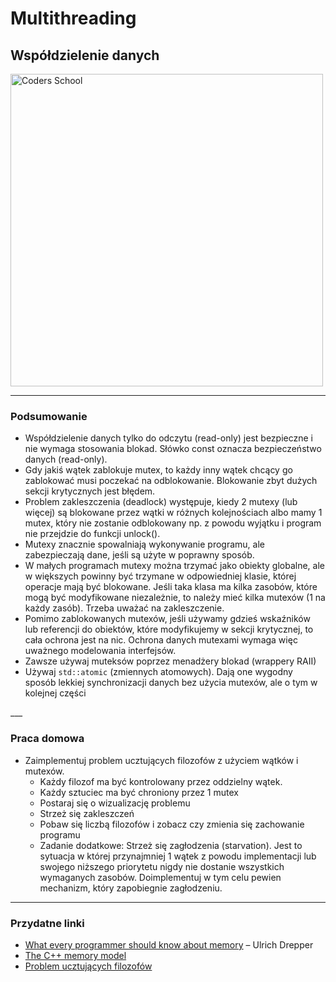 <!-- .slide: data-background="#111111" -->

# Multithreading

## Współdzielenie danych

<a href="https://coders.school">
    <img width="500" data-src="../coders_school_logo.png" alt="Coders School" class="plain">
</a>

___

### Podsumowanie

<div>

* <!-- .element: class="fragment fade-in" --> Współdzielenie danych tylko do odczytu (read-only) jest bezpieczne i nie wymaga stosowania blokad. Słówko const oznacza bezpieczeństwo danych (read-only).
* <!-- .element: class="fragment fade-in" --> Gdy jakiś wątek zablokuje mutex, to każdy inny wątek chcący go zablokować musi poczekać na odblokowanie. Blokowanie zbyt dużych sekcji krytycznych jest błędem.
* <!-- .element: class="fragment fade-in" --> Problem zakleszczenia (deadlock) występuje, kiedy 2 mutexy (lub więcej) są blokowane przez wątki w różnych kolejnościach albo mamy 1 mutex, który nie zostanie odblokowany np. z powodu wyjątku i program nie przejdzie do funkcji unlock().
* <!-- .element: class="fragment fade-in" --> Mutexy znacznie spowalniają wykonywanie programu, ale zabezpieczają dane, jeśli są użyte w poprawny sposób.
* <!-- .element: class="fragment fade-in" --> W małych programach mutexy można trzymać jako obiekty globalne, ale w większych powinny być trzymane w odpowiedniej klasie, której operacje mają być blokowane. Jeśli taka klasa ma kilka zasobów, które mogą być modyfikowane niezależnie, to należy mieć kilka mutexów (1 na każdy zasób). Trzeba uważać na zakleszczenie.
* <!-- .element: class="fragment fade-in" --> Pomimo zablokowanych mutexów, jeśli używamy gdzieś wskaźników lub referencji do obiektów, które modyfikujemy w sekcji krytycznej, to cała ochrona jest na nic. Ochrona danych mutexami wymaga więc uważnego modelowania interfejsów.
* <!-- .element: class="fragment fade-in" --> Zawsze używaj muteksów poprzez menadżery blokad (wrappery RAII)
* <!-- .element: class="fragment fade-in" --> Używaj <code>std::atomic<T></code> (zmiennych atomowych). Dają one wygodny sposób lekkiej synchronizacji danych bez użycia mutexów, ale o tym w kolejnej części

</div>
<!-- .element: style="font-size: .81em" -->
___

### Praca domowa

* <!-- .element: class="fragment fade-in" --> Zaimplementuj problem ucztujących filozofów z użyciem wątków i mutexów.
  * <!-- .element: class="fragment fade-in" --> Każdy filozof ma być kontrolowany przez oddzielny wątek.
  * <!-- .element: class="fragment fade-in" --> Każdy sztuciec ma być chroniony przez 1 mutex
  * <!-- .element: class="fragment fade-in" --> Postaraj się o wizualizację problemu
  * <!-- .element: class="fragment fade-in" --> Strzeż się zakleszczeń
  * <!-- .element: class="fragment fade-in" --> Pobaw się liczbą filozofów i zobacz czy zmienia się zachowanie programu
  * <!-- .element: class="fragment fade-in" --> Zadanie dodatkowe: Strzeż się zagłodzenia (starvation). Jest to sytuacja w której przynajmniej 1 wątek z powodu implementacji lub swojego niższego priorytetu nigdy nie dostanie wszystkich wymaganych zasobów. Doimplementuj w tym celu pewien mechanizm, który zapobiegnie zagłodzeniu.

___

### Przydatne linki

* <!-- .element: class="fragment fade-in" --> <a href="https://people.freebsd.org/~lstewart/articles/cpumemory.pdf">What every programmer should know about memory</a> – Ulrich Drepper
* <!-- .element: class="fragment fade-in" --> <a href="https://en.cppreference.com/w/cpp/language/memory_model">The C++ memory model</a>
* <!-- .element: class="fragment fade-in" --> <a href="https://en.wikipedia.org/wiki/Dining_philosophers_problem">Problem ucztujących filozofów</a>
